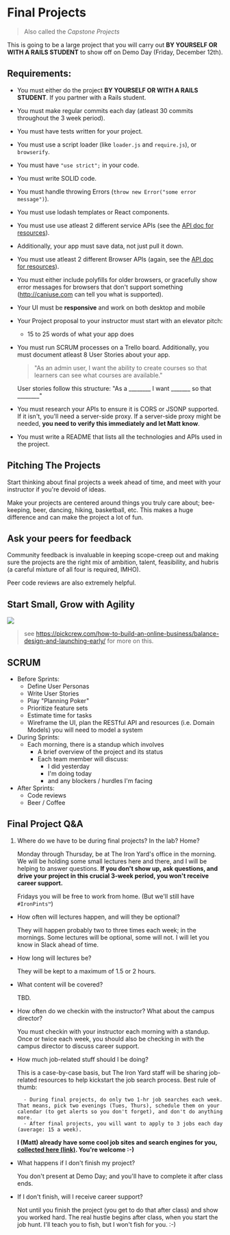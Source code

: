 # Final Projects

> Also called the *Capstone Projects*

This is going to be a large project that you will carry out **BY YOURSELF OR WITH A RAILS STUDENT** to show off on Demo Day (Friday, December 12th).

## Requirements:

- You must either do the project **BY YOURSELF OR WITH A RAILS STUDENT**. If you partner with a Rails student.
- You must make regular commits each day (atleast 30 commits throughout the 3 week period).
- You must have tests written for your project.
- You must use a script loader (like `loader.js` and `require.js`), or `browserify`.
- You must have `"use strict";` in your code.
- You must write SOLID code.
- You must handle throwing Errors (`throw new Error("some error message")`).
- You must use lodash templates or React components.
- You must use use atleast 2 different service APIs (see the [API doc for resources](./APIs.md)).
- Additionally, your app must save data, not just pull it down.
- You must use atleast 2 different Browser APIs (again, see the [API doc for resources](./APIs.md)).
- You must either include polyfills for older browsers, or gracefully show error messages for browsers that don't support something (http://caniuse.com can tell you what is supported).
- Your UI must be **responsive** and work on both desktop and mobile
- Your Project proposal to your instructor must start with an elevator pitch:
    - 15 to 25 words of what your app does
- You must run SCRUM processes on a Trello board. Additionally, you must document atleast 8 User Stories about your app.
    
    > "As an admin user, I want the ability to create courses so that learners can see what courses are available."
     
    User stories follow this structure: "As a ________ I want _______ so that ________"

- You must research your APIs to ensure it is CORS or JSONP supported. If it isn't, you'll need a server-side proxy. If a server-side proxy might be needed, **you need to verify this immediately and let Matt know**.
- You must write a README that lists all the technologies and APIs used in the project.

## Pitching The Projects

Start thinking about final projects a week ahead of time, and meet with your instructor if you're devoid of ideas. 

Make your projects are centered around things you truly care about; bee-keeping, beer, dancing, hiking, basketball, etc. This makes a huge difference and can make the project a lot of fun.

## Ask your peers for feedback

Community feedback is invaluable in keeping scope-creep out and making sure the projects are the right mix of ambition, talent, feasibility, and hubris (a careful mixture of all four is required, IMHO).

Peer code reviews are also extremely helpful.

## Start Small, Grow with Agility

![](./extras/mvp/mvp-howto.jpg)

> see https://pickcrew.com/how-to-build-an-online-business/balance-design-and-launching-early/ for more on this.

## SCRUM

- Before Sprints:
    + Define User Personas
    + Write User Stories
    + Play "Planning Poker"
    + Prioritize feature sets
    + Estimate time for tasks
    + Wireframe the UI, plan the RESTful API and resources (i.e. Domain Models) you will need to model a system
- During Sprints:
    - Each morning, there is a standup which involves
        + A brief overview of the project and its status
        + Each team member will discuss:        
            * I did yesterday
            * I'm doing today
            * and any blockers / hurdles I'm facing
- After Sprints:
    + Code reviews
    + Beer / Coffee

## Final Project Q&A

1. Where do we have to be during final projects? In the lab? Home?

    Monday through Thursday, be at The Iron Yard's office in the morning. We will be holding some small lectures here and there, and I will be helping to answer questions. **If you don't show up, ask questions, and drive your project in this crucial 3-week period, you won't receive career support.**

    Fridays you will be free to work from home. (But we'll still have `#IronPints™`)

- How often will lectures happen, and will they be optional?

    They will happen probably two to three times each week; in the mornings. Some lectures will be optional, some will not. I will let you know in Slack ahead of time.

- How long will lectures be?

    They will be kept to a maximum of 1.5 or 2 hours.

- What content will be covered?

    TBD.

- How often do we checkin with the instructor? What about the campus director?

    You must checkin with your instructor each morning with a standup. Once or twice each week, you should also be checking in with the campus director to discuss career support. 

- How much job-related stuff should I be doing?

    This is a case-by-case basis, but The Iron Yard staff will be sharing job-related resources to help kickstart the job search process. Best rule of thumb:

        - During final projects, do only two 1-hr job searches each week. That means, pick two evenings (Tues, Thurs), schedule them on your calendar (to get alerts so you don't forget), and don't do anything more.
        - After final projects, you will want to apply to 3 jobs each day (average: 15 a week).

    **I (Matt) already have some cool job sites and search engines for you, [collected here (link)](./extras/job-resources.md). You're welcome :-)**

- What happens if I don't finish my project?

    You don't present at Demo Day; and you'll have to complete it after class ends.

- If I don't finish, will I receive career support?

    Not until you finish the project (you get to do that after class) and show you worked hard. The real hustle begins after class, when you start the job hunt. I'll teach you to fish, but I won't fish for you. :-)
